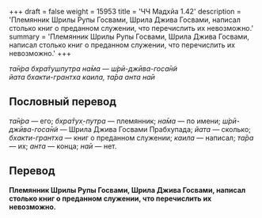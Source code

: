 +++
draft = false
weight = 15953
title = 'ЧЧ Мадхйа 1.42'
description = 'Племянник Шрилы Рупы Госвами, Шрила Джива Госвами, написал столько книг о преданном служении, что перечислить их невозможно.'
summary = 'Племянник Шрилы Рупы Госвами, Шрила Джива Госвами, написал столько книг о преданном служении, что перечислить их невозможно.'
+++

_та̄н̇ра бхра̄тушпутра на̄ма — ш́рӣ-джӣва-госа̄н̃и  
йата бхакти-грантха каила, та̄ра анта на̄и_

## Пословный перевод

_та̄н̇ра_ — его; _бхра̄тух̣_\-_путра_ — племянник; _на̄ма_ — по имени; _ш́рӣ_\-_джӣва_\-_госа̄н̃и_ — Шрила Джива Госвами Прабхупада; _йата_ — сколько; _бхакти_\-_грантха_ — книг о преданном служении; _каила_ — написал; _та̄ра_ — их; _анта_ — конца; _на̄и_ — нет.

## Перевод

**Племянник Шрилы Рупы Госвами, Шрила Джива Госвами, написал столько книг о преданном служении, что перечислить их невозможно.**
